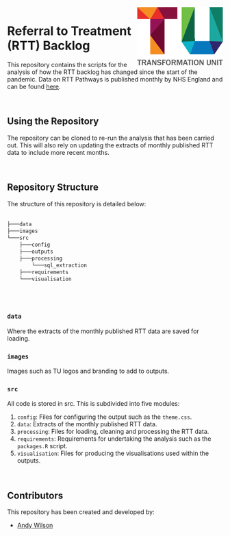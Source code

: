 <img src="images/TU_logo_large.png" alt="TU logo" width="200" align="right"/>

# Referral to Treatment (RTT) Backlog
This repository contains the scripts for the analysis of how the RTT backlog has changed since the start of the pandemic. Data on RTT Pathways is published monthly by NHS England and can be found [here](https://www.england.nhs.uk/statistics/statistical-work-areas/rtt-waiting-times/).

<br/>

## Using the Repository
The repository can be cloned to re-run the analysis that has been carried out. This will also rely on updating the extracts of monthly published RTT data to include more recent months.

<br/>

## Repository Structure

The structure of this repository is detailed below:

``` plaintext

├───data
├───images
└───src
    ├───config
    ├───outputs
    ├───processing
        └───sql_extraction
    ├───requirements
    └───visualisation
    
```

<br/>

### `data`
Where the extracts of the monthly published RTT data are saved for loading.

### `images`
Images such as TU logos and branding to add to outputs.

### `src`

All code is stored in src. This is subdivided into five modules:

1. `config`: Files for configuring the output such as the `theme.css`.
2. `data`: Extracts of the monthly published RTT data.
3. `processing`: Files for loading, cleaning and processing the RTT data.
4. `requirements`: Requirements for undertaking the analysis such as the `packages.R` script.
5. `visualisation`: Files for producing the visualisations used within the outputs.

<br/>

## Contributors
This repository has been created and developed by:

-   [Andy Wilson](https://github.com/ASW-Analyst)